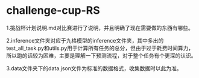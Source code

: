 # challenge-cup-RS

1.挑战杯计划说明.md对比赛进行了说明，并且明确了现在需要做的东西有哪些。

2.inference文件夹对应于九格模型的inference文件夹，其中多出的test_all_task.py和utils.py用于计算所有任务的总分，但由于过于耗费时间算力，所以跑的话较为困难，主要是理解一下预测流程，对于整个任务有个更深的认识。

3.data文件夹下的data.json文件为标准的数据格式，收集数据时以此为准。
